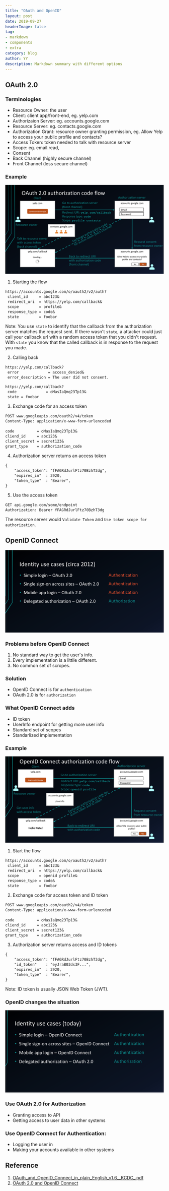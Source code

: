 ```yaml
---
title: "OAuth and OpenID"
layout: post
date: 2019-09-27
headerImage: false
tag:
- markdown
- components
- extra
category: blog
author: YY
description: Markdown summary with different options
---
```


## OAuth 2.0

### Terminologies

- Resource Owner: the user
- Client: client app/front-end, eg. yelp.com
- Authorizaion Server: eg. accounts.google.com
- Resource Server: eg. contacts.google.com
- Authorization Grant: resource owner granting permission, eg. Allow Yelp to access your public profile and contacts?
- Access Token: token needed to talk with resource server
- Scope: eg. email.read, 
- Consent
- Back Channel (highly secure channel)
- Front Channel (less secure channel)

### Example

![OAuth 2.0 Flow - Authorization code](../assets/images/OAuth.png)

1. Starting the flow

```
https://accounts.google.com/o/oauth2/v2/auth?
 client_id     = abc123&
 redirect_uri  = https://yelp.com/callback&
 scope         = profile&
 response_type = code&
 state         = foobar
```

Note: You use `state` to identify that the callback from the authorization server matches the request sent. If there wasn't `state`, a attacker could just call your callback url with a random access token that you didn't request. With `state` you know that the called callback is in response to the request you made.

2. Calling back

```
https://yelp.com/callback?
 error             = access_denied&
 error_description = The user did not consent.
```

```
https://yelp.com/callback?
 code             = oMasIaQmq23Tp13&
 state = foobar
```

3. Exchange code for an access token

```
POST www.googleapis.com/oauth2/v4/token
Content-Type: application/x-www-form-urlencoded

code          = oMasIaQmq23Tp13&
cliend_id     = abc123&
client_secret = secret123&
grant_type    = authorization_code
```

4. Authorization server returns an access token

```
{
    "access_token": "fFAGRdJurlFtz70BzhT3dg",
    "expires_in"  : 3920,
    "token_type"  : "Bearer",
}
```

5. Use the access token

```
GET api.google.com/some/endpoint
Authorization: Bearer fFAGRdJurlFtz70BzhT3dg
```

The resource server would `Validate Token` and `Use token scope for authorization`.

## OpenID Connect

![OAuth misused in different senarios](../assets/images/misuse.png)

### Problems before OpenID Connect

1. No standard way to get the user's info.
2. Every implementation is a littile different.
3. No common set of scropes.

### Solution

- OpenID Connect is for `authentication`
- OAuth 2.0 is for `authorization`

### What OpenID Connect adds

- ID token
- UserInfo endpoint for getting more user info
- Standard set of scopes
- Standarlized implementation

### Example

![OpenID Example](../assets/images/OpenID.png)

1. Start the flow

```
https://accounts.google.com/o/oauth2/v2/auth?
 client_id     = abc123&
 redirect_uri  = https://yelp.com/callback&
 scope         = openid profile&
 response_type = code&
 state         = foobar
```

2. Exchange code for access token and ID token

```
POST www.googleapis.com/oauth2/v4/token
Content-Type: application/x-www-form-urlencoded

code          = oMasIaQmq23Tp13&
cliend_id     = abc123&
client_secret = secret123&
grant_type    = authorization_code
```

3. Authorization server returns access and ID tokens

```
{
    "access_token": "fFAGRdJurlFtz70BzhT3dg",
    "id_token"    : "eyJraB03ds3F...",
    "expires_in"  : 3920,
    "token_type"  : "Bearer",
}
```

Note: ID token is usually JSON Web Token (JWT).

### OpenID changes the situation

![OpenID Example](../assets/images/OpenID_today.png)

### Use OAuth 2.0 for Authorization

- Granting access to API
- Getting access to user data in other systems

### Use OpenID Connect for Authentication:

- Logging the user in
- Making your accounts available in other systems

## Reference

1. [OAuth_and_OpenID_Connect_in_plain_English_v1.6__KCDC_.pdf](../assets/OAuth_and_OpenID_Connect_in_plain_English_v1.6__KCDC_.pdf)
2. [OAuth 2.0 and OpenID Connect](https://www.youtube.com/watch?v=996OiexHze0)